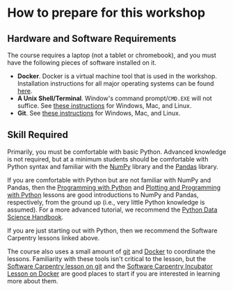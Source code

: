# How to prepare for this workshop

## Hardware and Software Requirements

The course requires a laptop (not a tablet or chromebook), and you must have
the following pieces of software installed on it.
* **Docker**. Docker is a virtual machine tool that is used in the
  workshop. Installation instructions for all major operating systems can be
  found [here](https://www.docker.com/get-started/).
* **A Unix Shell/Terminal**. Window's command prompt/`CMD.EXE` will not
  suffice. See [these instructions](
  https://carpentries.github.io/workshop-template/install_instructions/#shell)
  for Windows, Mac, and Linux.
* **Git**. See [these instructions](
  https://carpentries.github.io/workshop-template/install_instructions/#git)
  for Windows, Mac, and Linux.


## Skill Required

Primarily, you must be comfortable with basic Python. Advanced knowledge is not
required, but at a minimum students should be comfortable with Python syntax
and familiar with the [NumPy](https://numpy.org/) library and the
[Pandas](https://pandas.pydata.org/) library.

If you are comfortable with Python but are not familiar with NumPy and Pandas,
then the [Programming with Python](
https://swcarpentry.github.io/python-novice-inflammation) and [Plotting and
Programming with Python](
https://swcarpentry.github.io/python-novice-gapminder/) lessons are good
introductions to NumPy and Pandas, respectively, from the ground up (i.e., very
little Python knowledge is assumed). For a more advanced tutorial, we recommend
the [Python Data Science Handbook](
https://jakevdp.github.io/PythonDataScienceHandbook/).

If you are just starting out with Python, then we recommend the Software
Carpentry lessons linked above.

The course also uses a small amount of
[git](https://github.com/git-guides/install-git) and
[Docker](https://www.docker.com/get-started/) to coordinate the
lessons. Familiarity with these tools isn't critical to the lesson, but the
[Software Carpentry lesson on git]( https://swcarpentry.github.io/git-novice)
and the [Software Carpentry Incubator Lesson on Docker](
https://carpentries-incubator.github.io/docker-introduction/) are good places
to start if you are interested in learning more about them.


